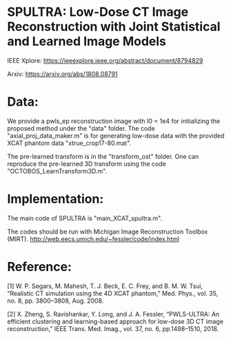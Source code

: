 # SPULTRA: Low-Dose CT Image Reconstruction with Joint Statistical and Learned Image Models

IEEE Xplore: https://ieeexplore.ieee.org/abstract/document/8794829

Arxiv: https://arxiv.org/abs/1808.08791


# Data:

We provide a pwls_ep reconstruction image with I0 = 1e4 for initializing the proposed method under the "data" folder. The code "axial_proj_data_maker.m" is for generating low-dose data with the provided XCAT phantom data "xtrue_crop17-80.mat".

The pre-learned transform is in the "transform_ost" folder. One can reproduce the pre-learned 3D transform using the code "OCTOBOS_LearnTransform3D.m".


# Implementation:

The main code of SPULTRA is "main_XCAT_spultra.m". 

The codes should be run with Michigan Image Reconstruction Toolbox (MIRT).
http://web.eecs.umich.edu/~fessler/code/index.html


# Reference: 

[1] W. P. Segars, M. Mahesh, T. J. Beck, E. C. Frey, and B. M. W. Tsui, “Realistic CT simulation using the 4D XCAT phantom,” Med. Phys., vol. 35, no. 8, pp. 3800–3808, Aug. 2008.

[2] X. Zheng, S. Ravishankar, Y. Long, and J. A. Fessler, “PWLS-ULTRA: An efficient clustering and learning-based approach for low-dose 3D CT image reconstruction,” IEEE Trans. Med. Imag., vol. 37, no. 6, pp.1498–1510, 2018.

